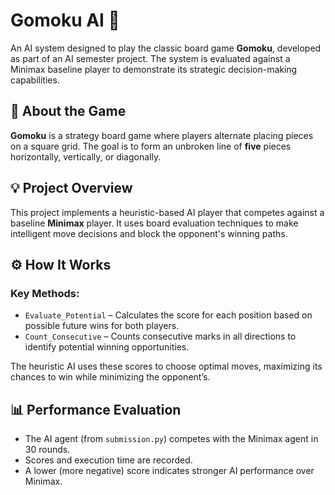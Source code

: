 # Gomoku AI 🎯

An AI system designed to play the classic board game **Gomoku**, developed as part of an AI semester project. The system is evaluated against a Minimax baseline player to demonstrate its strategic decision-making capabilities.

## 📘 About the Game
**Gomoku** is a strategy board game where players alternate placing pieces on a square grid. The goal is to form an unbroken line of **five** pieces horizontally, vertically, or diagonally.

## 💡 Project Overview
This project implements a heuristic-based AI player that competes against a baseline **Minimax** player. It uses board evaluation techniques to make intelligent move decisions and block the opponent's winning paths.


## ⚙️ How It Works
### Key Methods:
- `Evaluate_Potential` – Calculates the score for each position based on possible future wins for both players.
- `Count_Consecutive` – Counts consecutive marks in all directions to identify potential winning opportunities.

The heuristic AI uses these scores to choose optimal moves, maximizing its chances to win while minimizing the opponent’s.

## 📊 Performance Evaluation
- The AI agent (from `submission.py`) competes with the Minimax agent in 30 rounds.
- Scores and execution time are recorded.
- A lower (more negative) score indicates stronger AI performance over Minimax.

